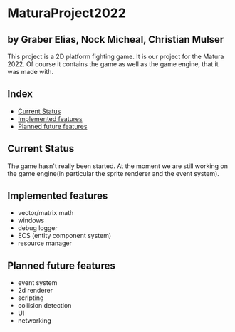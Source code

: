 # MaturaProject2022 <!-- omit in toc -->

## by Graber Elias, Nock Micheal, Christian Mulser <!-- omit in toc -->

This project is a 2D platform fighting game. It is our project for the Matura 2022. Of course it contains the game as well as the game engine, that it was made with.

## Index <!-- omit in toc -->
- [Current Status](#current-status)
- [Implemented features](#implemented-features)
- [Planned future features](#planned-future-features)

## Current Status
The game hasn't really been started. At the moment we are still working on the game engine(in particular the sprite renderer and the event system).

## Implemented features
- vector/matrix math
- windows
- debug logger
- ECS (entity component system)
- resource manager

## Planned future features
- event system
- 2d renderer
- scripting
- collision detection
- UI
- networking